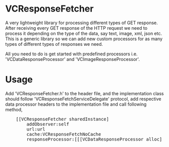 # VCResponseFetcher

A very lightweight library for processing different types of GET response.
After receiving every GET response of the HTTP request we need to process it depending on the type of the data, say text, image, xml, json etc.
This is a generic library so we can add new custom processors for as many types of different types of responses we need.

All you need to do is get started with predefined processors i.e. 'VCDataResponseProcessor' and 'VCImageResponseProcessor'.

# Usage
Add 'VCResponseFetcher.h' to the header file, and the implementation class should follow 'VCResponseFetchServiceDelegate' protocol, add respective data processor headers to the implementation file and call following method,
<pre>
    [[VCResponseFetcher sharedInstance] 
        addObserver:self
        url:url
        cache:VCResponseFetchNoCache
        responseProcessor:[[[VCDataResponseProcessor alloc] init] autorelease]];
</pre>
